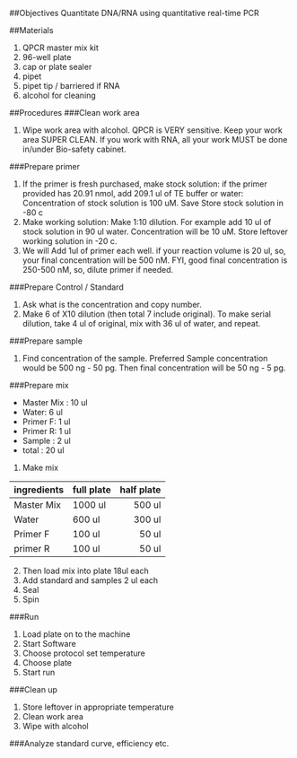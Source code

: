 ##Objectives
Quantitate DNA/RNA using quantitative real-time PCR

##Materials
1. QPCR master mix kit
2. 96-well plate
3. cap or plate sealer
4. pipet
5. pipet tip / barriered if RNA
6. alcohol for cleaning

##Procedures
###Clean work area
1. Wipe work area with alcohol. QPCR is VERY sensitive. Keep your work area SUPER CLEAN. If you work with RNA, all your work MUST be done in/under Bio-safety cabinet.

###Prepare primer
1. If the primer is fresh purchased, make stock solution: if the primer provided has 20.91 nmol, add 209.1 ul of TE buffer or water: Concentration of stock solution is 100 uM. Save Store stock solution in -80 c 
2. Make working solution: Make 1:10 dilution. For example add 10 ul of stock solution in 90 ul water. Concentration will be 10 uM. Store leftover working solution in -20 c.
3. We will Add 1ul of primer each well. if your reaction volume is 20 ul, so, your final concentration will be 500 nM. FYI, good final concentration is 250-500 nM, so, dilute primer if needed.

###Prepare Control / Standard
1. Ask what is the concentration and copy number.
2. Make 6 of X10 dilution (then total 7 include original). To make serial dilution, take 4 ul of original, mix with 36 ul of water, and repeat. 

###Prepare sample
1. Find concentration of the sample. Preferred Sample concentration would be 500 ng - 50 pg. Then final concentration will be 50 ng - 5 pg.

###Prepare mix
* Master Mix : 10 ul
* Water: 6 ul
* Primer F: 1 ul
* Primer R: 1 ul
* Sample : 2 ul
* total : 20 ul

1. Make mix

| ingredients | full plate | half plate |
| :--------- | --------- | ---------: |  
| Master Mix | 1000 ul | 500 ul |
| Water | 600 ul | 300 ul |
| Primer F | 100 ul | 50 ul |
| primer R | 100 ul | 50 ul |

2. Then load mix into plate 18ul each
3. Add standard and samples 2 ul each
4. Seal
5. Spin

###Run
1. Load plate on to the machine
2. Start Software
3. Choose protocol set temperature
4. Choose plate
5. Start run

###Clean up
1. Store leftover in appropriate temperature
2. Clean work area
3. Wipe with alcohol 

###Analyze 
standard curve, efficiency etc.
